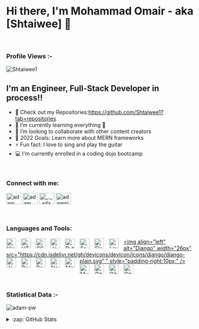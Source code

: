 # Hi there, I'm Mohammad Omair - aka [Shtaiwee] 👋 

<br>

<p align="right"> <h3>Profile Views :-</h3> <img src="https://komarev.com/ghpvc/?username=Shtaiwee1&label=Profile%20views&color=0e75b6&style=flat"
    alt="Shtaiwee1" /> 
  </p>



## I'm an Engineer, Full-Stack Developer in process!!

- 🔭 Check out my Repositories:https://github.com/Shtaiwee1?tab=repositories
- 🌱 I’m currently learning everything 🤣
- 👯 I’m looking to collaborate with other content creators
- 🥅 2022 Goals: Learn more about MERN frameworks
- ⚡ Fun fact: I love to sing and play the guitar
- 💻 I'm currently enrolled in a coding dojo bootcamp

<br>

<h3 align="left">Connect with me:</h3>
<p align="left">
  <a href="https://www.linkedin.com/in/mohammad-omair-665076142/" target="blank"><img align="center"
      src="https://raw.githubusercontent.com/rahuldkjain/github-profile-readme-generator/master/src/images/icons/Social/linked-in-alt.svg"
      alt="adam pithewan" height="30" width="40" /></a> 
  <a href="https://fb.com/mohammed.imair" target="blank"><img align="center"
      src="https://raw.githubusercontent.com/rahuldkjain/github-profile-readme-generator/master/src/images/icons/Social/facebook.svg"
      alt="adam pithen wala" height="30" width="40" /></a> 
  <a href="https://instagram.com/mohammad_shtaiwee" target="blank"><img align="center"
      src="https://raw.githubusercontent.com/rahuldkjain/github-profile-readme-generator/master/src/images/icons/Social/instagram.svg"
      alt="_._.adam._" height="30" width="40" /></a> 
  <a href="https://www.hackerrank.com/shtaiweeomair" target="blank"><img align="center"
      src="https://raw.githubusercontent.com/rahuldkjain/github-profile-readme-generator/master/src/images/icons/Social/hackerrank.svg"
      alt="adampithewan" height="30" width="40" /></a> 
  
</p>

<br>




### Languages and Tools:

[<img align="left" alt="Visual Studio Code" width="26px" src="https://cdn.jsdelivr.net/gh/devicons/devicon/icons/vscode/vscode-original.svg" style="padding-right:10px;" />][webdevplaylist]
[<img align="left" alt="HTML5" width="26px" src="https://cdn.jsdelivr.net/gh/devicons/devicon/icons/html5/html5-original.svg" style="padding-right:10px;" />][webdevplaylist]
[<img align="left" alt="CSS3" width="26px" src="https://cdn.jsdelivr.net/gh/devicons/devicon/icons/css3/css3-original.svg" style="padding-right:10px;" />][cssplaylist]
[<img align="left" alt="JavaScript" width="26px" src="https://cdn.jsdelivr.net/gh/devicons/devicon/icons/javascript/javascript-original.svg" style="padding-right:10px;" />][jsplaylist]
[<img align="left" alt="Python" width="26px" src="https://cdn.jsdelivr.net/gh/devicons/devicon/icons/python/python-original.svg" style="padding-right:10px;" />][webdevplaylist]
[<img align="left" alt="Spring" width="26px" src="https://cdn.jsdelivr.net/gh/devicons/devicon/icons/spring/spring-original.svg" style="padding-right:10px;" />][webdevplaylist]
[<img align="left" alt="Flask" width="26px" src="https://cdn.jsdelivr.net/gh/devicons/devicon/icons/flask/flask-original.svg" style="padding-right:10px;" />][webdevplaylist]
[<img align="left" alt="Linux" width="26px" src="https://cdn.jsdelivr.net/gh/devicons/devicon/icons/linux/linux-original.svg" style="padding-right:10px;" />][webdevplaylist]
[<img align="left" alt="Django" width="26px" src="https://cdn.jsdelivr.net/gh/devicons/devicon/icons/django/django-plain.svg" " style="padding-right:10px;" />][webdevplaylist]
[<img align="left" alt="JavaScript" width="26px" src="https://cdn.jsdelivr.net/gh/devicons/devicon/icons/java/java-original.svg" style="padding-right:10px;" />][webdevplaylist]
[<img align="left" alt="Bootstrap" width="26px" src="https://cdn.jsdelivr.net/gh/devicons/devicon/icons/bootstrap/bootstrap-original.svg" style="padding-right:10px;" />][webdevplaylist]
[<img align="left" alt="React" width="26px" src="https://cdn.jsdelivr.net/gh/devicons/devicon/icons/react/react-original.svg" style="padding-right:10px;" />][reactplaylist]
[<img align="left" alt="Node.js" width="26px" src="https://cdn.jsdelivr.net/gh/devicons/devicon/icons/nodejs/nodejs-original.svg" style="padding-right:10px;" />][webdevplaylist]
[<img align="left" alt="MongoDB" width="26px" src="https://cdn.jsdelivr.net/gh/devicons/devicon/icons/mongodb/mongodb-original.svg" style="padding-right:10px;" />][webdevplaylist]
[<img align="left" alt="MySQL" width="26px" src="https://cdn.jsdelivr.net/gh/devicons/devicon/icons/mysql/mysql-original.svg" style="padding-right:10px;" />][webdevplaylist]
[<img align="left" alt="Git" width="26px" src="https://cdn.jsdelivr.net/gh/devicons/devicon/icons/git/git-original.svg" style="padding-right:10px;" />][webdevplaylist]
[<img align="left" alt="GitHub" width="26px" src="https://user-images.githubusercontent.com/3369400/139447912-e0f43f33-6d9f-45f8-be46-2df5bbc91289.png" style="padding-right:10px;" />](https://www.youtube.com/playlist?list=PLkwxH9e_vrAJ0WbEsFA9W3I1W-g_BTsbt#gh-dark-mode-only)
[<img align="left" alt="GitHub" width="26px" src="https://user-images.githubusercontent.com/3369400/139448065-39a229ba-4b06-434b-bc67-616e2ed80c8f.png" style="padding-right:10px;" />](https://www.youtube.com/playlist?list=PLkwxH9e_vrAJ0WbEsFA9W3I1W-g_BTsbt#gh-light-mode-only)

<br />
<br />

<h3>Statistical Data :-</h3>
<p><img align="center"
    src="https://github-readme-stats.vercel.app/api/top-langs?username=Shtaiwee1&show_icons=true&locale=en&bg_color=0d1117&text_color=ffffff&layout=compact"
    alt="adam-pw" 
    bg_color=#808080/></p>

<details>
  <summary>:zap: GitHub Stats</summary>

  <img align="left" alt="Shtaiwee1's GitHub Stats" src="https://github-readme-stats.vercel.app/api?username=Shtaiwee1&show_icons=true&hide_border=false&title_color=ff652f&icon_color=FFE400&bg_color=09131B&text_color=ffffff&border_color=0c1a25" />

</details>

[website]: https://MohammadOmair.com
[course]: http://vsCodeHero.com
[twitter]: https://twitter.com/MohammadOmair
[youtube]: https://youtube.com/MohammadOmair
[instagram]: https://instagram.com/MohammadOmair
[linkedin]: https://linkedin.com/in/MohammadOmair
[webdevplaylist]: https://www.youtube.com/playlist?list=PLkwxH9e_vrAJ0WbEsFA9W3I1W-g_BTsbt
[jsplaylist]: https://www.youtube.com/playlist?list=PLkwxH9e_vrALRJKu7wfXby3MKeflhTu6B
[cssplaylist]: https://www.youtube.com/playlist?list=PLkwxH9e_vrALSdvZuEh6gqQdmDoDIoqz4
[reactplaylist]: https://www.youtube.com/playlist?list=PLkwxH9e_vrAK4TdffpxKY3QGyHCpxFcQ0